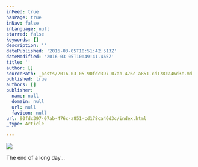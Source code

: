 ```yaml
---
inFeed: true
hasPage: true
inNav: false
inLanguage: null
starred: false
keywords: []
description: ''
datePublished: '2016-03-05T10:51:42.513Z'
dateModified: '2016-03-05T10:49:41.465Z'
title: ''
author: []
sourcePath: _posts/2016-03-05-90fdc397-07ab-476c-a851-cd178ca46d3c.md
published: true
authors: []
publisher:
  name: null
  domain: null
  url: null
  favicon: null
url: 90fdc397-07ab-476c-a851-cd178ca46d3c/index.html
_type: Article

---
```

![](https://s3-us-west-2.amazonaws.com/the-grid-img/p/bccb439d8cb1ce119490f20500f06bfccde3c58f.jpg)

The end of a long day...